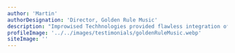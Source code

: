 ```yaml
---
author: 'Martin'
authorDesignation: 'Director, Golden Rule Music'
description: "Improwised Techhnologies provided flawless integration of requested features and work, meeting the client's expectations. The team promptly resolved any technical issues, proved to be easy to work with, and maintained quick and focused communication with the client through various virtual channels."
profileImage: '../../images/testimonials/goldenRuleMusic.webp'
siteImage: ''
---
```

